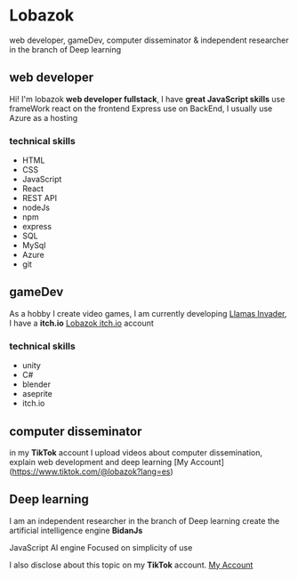 # Lobazok
web developer, gameDev, computer disseminator & independent researcher in the branch of Deep learning
## web developer
Hi! I'm lobazok **web developer fullstack**, I have **great JavaScript skills**
use frameWork react on the frontend
Express use on BackEnd,
I usually use Azure as a hosting

### technical skills
+ HTML
+ CSS
+ JavaScript
+ React
+ REST API
+ nodeJs
+ npm
+ express
+ SQL
+ MySql
+ Azure
+ git

## gameDev 
As a hobby I create video games, I am currently developing [Llamas Invader](https://lobazok.itch.io/llamas-Invader), I have a **itch.io** [Lobazok itch.io](https://lobazok.itch.io/) account

### technical skills
+ unity
+ C#
+ blender
+ aseprite
+ itch.io

## computer disseminator 
in my **TikTok** account I upload videos about computer dissemination, explain web development and deep learning
[My Account] (https://www.tiktok.com/@lobazok?lang=es)

## Deep learning 
I am an independent researcher in the branch of Deep learning 
create the artificial intelligence engine **BidanJs**

JavaScript AI engine Focused on simplicity of use

I also disclose about this topic on my **TikTok** account.
[My Account](https://www.tiktok.com/@lobazok?lang=es)

